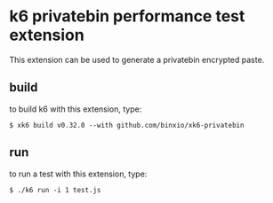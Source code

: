 k6 privatebin performance test extension
========================================
This extension can be used to generate a privatebin encrypted paste.

## build
to build k6 with this extension, type:

```shell-session
$ xk6 build v0.32.0 --with github.com/binxio/xk6-privatebin
```

## run
to run a test with this extension, type:

```shell-session
$ ./k6 run -i 1 test.js
```
